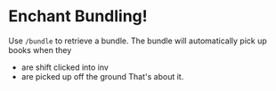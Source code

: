 # Enchant Bundling!
Use `/bundle` to retrieve a bundle. The bundle will automatically pick up books when they
* are shift clicked into inv
* are picked up off the ground
That's about it. 

